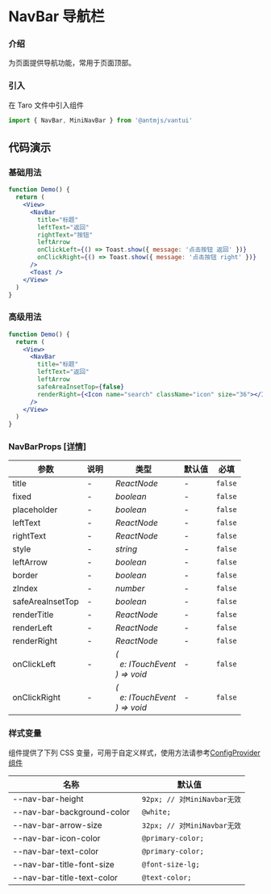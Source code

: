 # NavBar 导航栏

### 介绍

为页面提供导航功能，常用于页面顶部。

### 引入

在 Taro 文件中引入组件

```js
import { NavBar, MiniNavBar } from '@antmjs/vantui'
```

## 代码演示

### 基础用法

```jsx
function Demo() {
  return (
    <View>
      <NavBar
        title="标题"
        leftText="返回"
        rightText="按钮"
        leftArrow
        onClickLeft={() => Toast.show({ message: '点击按钮 返回' })}
        onClickRight={() => Toast.show({ message: '点击按钮 right' })}
      />
      <Toast />
    </View>
  )
}
```

### 高级用法

```jsx
function Demo() {
  return (
    <View>
      <NavBar
        title="标题"
        leftText="返回"
        leftArrow
        safeAreaInsetTop={false}
        renderRight={<Icon name="search" className="icon" size="36"></Icon>}
      />
    </View>
  )
}
```

### NavBarProps [[详情]](https://github.com/AntmJS/vantui/tree/main/packages/vantui/types/nav-bar.d.ts)

| 参数             | 说明 | 类型                                                                                                     | 默认值 | 必填    |
| ---------------- | ---- | -------------------------------------------------------------------------------------------------------- | ------ | ------- |
| title            | -    | _&nbsp;&nbsp;ReactNode<br/>_                                                                             | -      | `false` |
| fixed            | -    | _&nbsp;&nbsp;boolean<br/>_                                                                               | -      | `false` |
| placeholder      | -    | _&nbsp;&nbsp;boolean<br/>_                                                                               | -      | `false` |
| leftText         | -    | _&nbsp;&nbsp;ReactNode<br/>_                                                                             | -      | `false` |
| rightText        | -    | _&nbsp;&nbsp;ReactNode<br/>_                                                                             | -      | `false` |
| style            | -    | _&nbsp;&nbsp;string<br/>_                                                                                | -      | `false` |
| leftArrow        | -    | _&nbsp;&nbsp;boolean<br/>_                                                                               | -      | `false` |
| border           | -    | _&nbsp;&nbsp;boolean<br/>_                                                                               | -      | `false` |
| zIndex           | -    | _&nbsp;&nbsp;number<br/>_                                                                                | -      | `false` |
| safeAreaInsetTop | -    | _&nbsp;&nbsp;boolean<br/>_                                                                               | -      | `false` |
| renderTitle      | -    | _&nbsp;&nbsp;ReactNode<br/>_                                                                             | -      | `false` |
| renderLeft       | -    | _&nbsp;&nbsp;ReactNode<br/>_                                                                             | -      | `false` |
| renderRight      | -    | _&nbsp;&nbsp;ReactNode<br/>_                                                                             | -      | `false` |
| onClickLeft      | -    | _&nbsp;&nbsp;(<br/>&nbsp;&nbsp;&nbsp;&nbsp;e:&nbsp;ITouchEvent<br/>&nbsp;&nbsp;)&nbsp;=>&nbsp;void<br/>_ | -      | `false` |
| onClickRight     | -    | _&nbsp;&nbsp;(<br/>&nbsp;&nbsp;&nbsp;&nbsp;e:&nbsp;ITouchEvent<br/>&nbsp;&nbsp;)&nbsp;=>&nbsp;void<br/>_ | -      | `false` |

### 样式变量

组件提供了下列 CSS 变量，可用于自定义样式，使用方法请参考[ConfigProvider 组件](https://antmjs.github.io/vantui/#/config-provider)

| 名称                       | 默认值                       |
| -------------------------- | ---------------------------- |
| --nav-bar-height           | ` 92px; // 对MiniNavbar无效` |
| --nav-bar-background-color | ` @white;`                   |
| --nav-bar-arrow-size       | ` 32px; // 对MiniNavbar无效` |
| --nav-bar-icon-color       | ` @primary-color;`           |
| --nav-bar-text-color       | ` @primary-color;`           |
| --nav-bar-title-font-size  | ` @font-size-lg;`            |
| --nav-bar-title-text-color | ` @text-color;`              |

